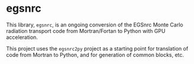 # egsnrc

This library, `egsnrc`, is an ongoing conversion of the EGSnrc Monte Carlo radiation transport code 
from Mortran/Fortan to Python with GPU acceleration.

This project uses the `egsnrc2py` project as a starting point
for translation of code from Mortran to Python, and for 
generation of common blocks, etc.
